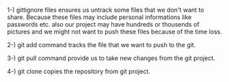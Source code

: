 <p>
1-) gittignore files ensures us untrack some files that we don't want to share. Because these files may include personal informations like passwords etc. also our project may have hundreds or thousends of pictures and we might not want to push these files because of the time loss.

2-) git add command tracks the file that we want to push to the git.

3-) git pull command provide us to take new changes from the git project.

4-) git clone copies the repository from git project.
<p>

<!--All questions has answered at 11.09-->



